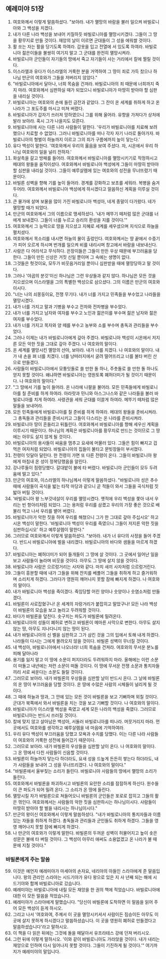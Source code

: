 ## 예레미야 51장

1. 여호와께서 이렇게 말씀하셨다. "보아라. 내가 멸망의 바람을 불러 일으켜 바빌로니아와 그 백성을 치겠다.
2. 내가 다른 나라 백성을 보내어 키질하듯 바빌로니아를 멸망시키겠다. 그들이 그 땅을 황무지로 만들 것이다. 재앙의 날이 이르면 군대들이 그 성을 에워쌀 것이다.
3. 활 쏘는 자는 활을 당기도록 하여라. 갑옷을 입고 전열에 서 있도록 하여라. 바빌로니아 젊은이들을 불쌍히 여기지 말고 그 군대를 완전히 멸망시켜라.
4. 바빌로니아 군인들이 자기들의 땅에서 죽고 자기들이 사는 거리에서 칼에 찔릴 것이다.
5. 이스라엘과 유다가 이스라엘의 거룩한 분을 거역하여 그 땅이 죄로 가득 찼으나 하나님 만군의 여호와가 그들을 저버리지 않았다."
6. "바빌로니아에서 달아나, 너희 목숨을 건져라. 바빌로니아의 죄 때문에 너희까지 죽지 마라. 여호와께서 심판하실 때가 되었으니 바빌로니아가 마땅히 받아야 할 심판을 내리실 것이다.
7. 바빌로니아는 여호와의 손에 들린 금잔과 같았다. 그 잔이 온 세계를 취하게 하고 온 나라가 그 포도주를 마시고 미쳐 버렸다.
8. 바빌로니아가 갑자기 쓰러져 망하였으니 그를 위해 울어라. 유향을 가져다가 상처에 발라 보아라. 혹시 그가 나을지도 모른다.
9. 바빌로니아에 사는 다른 나라 사람들이 말한다. '우리가 바빌로니아를 치료해 보려 했으나 치료할 수 없었다. 그러니 바빌로니아를 떠나 각자 자기 나라로 돌아가자. 바빌로니아의 형벌이 하늘까지 이르고 그의 죄가 구름에까지 높이 닿는다.'
10. 유다 백성이 말한다. '여호와께서 우리의 옳음을 보여 주셨다. 자, 시온에서 우리 하나님 여호와의 일을 널리 전하자.'
11. 화살촉을 갈고 방패를 들어라. 여호와께서 바빌로니아를 멸망시키기로 작정하시고 메대의 왕들을 움직이셨다. 여호와께서 바빌로니아 백성에게 그들이 마땅히 받아야 할 심판을 내리실 것이다. 그들이 예루살렘에 있는 여호와의 성전을 무너뜨렸기 때문이다.
12. 바빌론 성벽을 향해 기를 높이 들어라. 경계를 강화하고 보초를 세워라. 복병을 숨겨 두어라. 여호와께서 바빌로니아 백성에게 하시겠다고 말씀하신 계획을 이루실 것이다.
13. 큰 물가에 살며 보물을 많이 가진 바빌로니아 백성아, 네게 종말이 다가왔다. 네가 멸망할 때가 되었다.
14. 만군의 여호와께서 그의 이름으로 맹세하셨다. '내가 메뚜기 떼처럼 많은 군대를 너에게 보내겠다. 그들이 너를 누르고 승리의 환성을 지를 것이다.'"
15. 여호와께서 그 능력으로 땅을 지으셨고 지혜로 세계를 세우셨으며 지식으로 하늘을 펼치셨다.
16. 여호와께서 목소리를 내시면 하늘의 물이 출렁인다. 여호와께서는 땅 끝에서 수증기가 피어 오르게 하시며 번개를 일으켜 비를 내리시며 창고에서 바람을 내보내신다.
17. 사람은 다 어리석고 무식하다. 은장이들은 그들이 만든 우상 때문에 부끄러움을 당한다. 그들이 만든 신상은 거짓 신일 뿐이며 그 속에는 생명이 없다.
18. 그것들은 헛것이요, 모두가 비웃음거리일 뿐이니 심판받을 때에 멸망당하고 말 것이다.
19. 그러나 '야곱의 분깃'이신 하나님은 그런 우상들과 같지 않다. 하나님은 모든 것을 지으셨으며 이스라엘을 그의 특별한 백성으로 삼으셨다. 그의 이름은 만군의 여호와이시다.
20. "너는 나의 쇠몽둥이요, 전쟁 무기다. 내가 너를 가지고 민족들을 부수었고 나라들을 멸망시켰다.
21. 내가 너를 가지고 말과 기병을 부수고 전차와 전차병을 부수었다.
22. 내가 너를 가지고 남자와 여자를 부수고 노인과 젊은이를 부수며 젊은 남자와 젊은 여자를 부수었다.
23. 내가 너를 가지고 목자와 양 떼를 부수고 농부와 소를 부수며 총독과 관리들을 부수었다.
24. 그러나 이제는 내가 바빌로니아에게 갚아 주겠다. 바빌로니아 백성이 시온에서 저지른 모든 악한 짓을 그대로 갚아 주겠다. 나 여호와의 말이다.
25. 온 세계를 멸망시킨 멸망의 산아, 보아라. 내가 너를 치겠다. 나 여호와의 말이다. 내가 내 손을 펴 너를 치겠다. 너를 낭떠러지에서 굴려 떨어뜨리고 너를 불타 버린 산으로 만들겠다.
26. 사람들이 바빌로니아에서 모퉁잇돌로 쓸 만한 돌 하나, 주춧돌로 쓸 만한 돌 하나도 얻지 못할 것이다. 왜냐하면 바빌로니아는 영원토록 폐허더미가 될 것이기 때문이다. 나 여호와의 말이다."
27. "그 땅에서 기를 높이 들어라. 온 나라에 나팔을 불어라. 모든 민족들에게 바빌로니아를 칠 준비를 하게 하여라. 아라랏과 민니와 아스그나스와 같은 나라들을 불러 바빌로니아를 치게 하여라. 사령관을 세워 군대를 이끌게 하여라. 메뚜기 떼처럼 많은 말들을 보내어라.
28. 모든 민족들에게 바빌로니아를 칠 준비를 하게 하여라. 메대의 왕들을 준비시켜라. 그 총독들과 관리들을 준비시키고 그들이 다스리는 온 나라를 준비시켜라.
29. 바빌로니아 땅이 흔들리고 뒤틀린다. 여호와께서 바빌로니아를 향해 세우신 계획을 이루시기 때문이다. 하나님의 계획은 바빌로니아를 황무지로 만드는 것이므로 그 땅에는 아무도 살지 않게 될 것이다.
30. 바빌로니아의 용사들이 싸움을 멈추고 요새에 머물러 있다. 그들은 힘이 빠지고 겁먹은 여자처럼 되었다. 바빌로니아의 집들이 불타고 문빗장들이 부서졌다.
31. 전령이 잇달아 달린다. 한 전령이 가면 또 다른 전령이 온다. 그들이 바빌로니아 왕에게 마침내 온 성이 정복당했음을 알린다.
32. 강나루들이 점령당했다. 갈대밭이 불에 타 버렸다. 바빌로니아 군인들이 모두 두려움에 떨고 있다."
33. 만군의 여호와, 이스라엘의 하나님께서 이렇게 말씀하셨다. "바빌로니아 성은 추수 때에 사람들이 곡식을 밟는 타작 마당과 같으니 곧 적들이 와서 그들을 곡식처럼 짓밟아 버릴 것이다.
34. '바빌로니아 왕 느부갓네살이 우리를 멸망시켰다. 옛적에 우리 백성을 쫓아 내서 우리는 빈 항아리처럼 되었다. 그는 용처럼 우리를 삼켰고 우리의 가장 좋은 것으로 배불리 먹고 나서 우리를 뱉어 버렸다.
35. 바빌로니아가 악한 짓을 하여 우리를 해쳤으니 그가 한 그대로 갚아 주십시오' 하고 시온 백성이 말한다. '바빌로니아 백성이 우리를 죽였으니 그들이 저지른 악한 짓을 심판하십시오' 하고 예루살렘이 말한다."
36. 그러므로 여호와께서 이렇게 말씀하셨다. "보아라. 내가 너 유다의 사정을 들어 주겠다. 반드시 바빌로니아에 벌을 내리겠다. 바빌로니아의 바다와 샘들을 마르게 하겠다.
37. 바빌로니아는 폐허더미가 되어 들개들이 그 땅에 살 것이다. 그 곳에서 일어난 일을 보고 사람들이 놀라며 비웃을 것이다. 아무도 그 땅에 살지 않을 것이다.
38. 바빌로니아 사람은 으르렁거리는 사자와 같다. 마치 새끼 사자처럼 으르렁거린다.
39. 그들이 흥분할 때에 내가 그들을 위해 잔치를 베풀어 그들을 취하게 하고 즐거워하며 소리치게 하겠다. 그러다가 영원히 깨어나지 못할 잠에 빠지게 하겠다. 나 여호와의 말이다.
40. 내가 바빌로니아 백성을 죽이겠다. 죽임당할 어린 양이나 숫양이나 숫염소처럼 만들겠다.
41. 바빌론이 사로잡혔구나! 온 세계의 자랑거리가 붙잡히고 말았구나! 모든 나라 백성이 바빌론의 모습을 보고 놀라고 두려워할 것이다.
42. 바다가 바빌론을 덮친다. 솟구치는 파도가 바빌론에 밀려온다.
43. 바빌로니아의 성들이 폐허로 변하고 바빌론이 메마른 사막으로 변한다. 아무도 살지 않는 땅, 아무도 지나다니지 않는 땅이 된다.
44. 내가 바빌로니아의 신 벨을 심판하고 그가 삼킨 것을 그의 입에서 토해 내게 하겠다. 나라들이 다시는 그에게 몰려오지 않을 것이다. 바빌론 성벽이 무너질 것이다.
45. 내 백성아, 바빌로니아에서 나오너라! 너희 목숨을 건져라. 여호와의 무서운 분노를 피해 달아나라
46. 용기를 잃지 말고 이 땅에 소문이 퍼지더라도 두려워하지 마라. 올해에는 이런 소문이 떠돌고 내년에는 저런 소문이 떠돌 것이다. 이 땅에 무서운 전쟁 소문과 통치자들끼리 서로 싸운다는 소문도 들릴 것이다.
47. 그러므로 보아라. 내가 바빌론의 우상들을 심판할 날이 반드시 온다. 그 날에 바빌론의 온 땅이 부끄러움을 당할 것이다. 온 땅에 수많은 사람의 시체들이 널리게 될 것이다.
48. 그 때에 하늘과 땅과, 그 안에 있는 모든 것이 바빌론을 보고 기뻐하며 외칠 것이다. 군대가 북쪽에서 와서 바빌론을 치는 것을 보고 기뻐할 것이다. 나 여호와의 말이다.
49. 바빌로니아가 이스라엘 백성을 죽였고 세계 모든 나라의 백성을 죽였다. 그러므로 바빌로니아는 반드시 쓰러질 것이다.
50. 칼에 맞지 않고 살아남은 백성아, 서둘러 바빌로니아를 떠나라. 머뭇거리지 마라. 먼 곳에서도 여호와를 생각하고 예루살렘을 네 마음에 기억하여라.
51. 우리 유다 백성이 부끄러움을 당했고 모욕과 수치를 당했다. 이는 다른 나라 사람들이 여호와의 거룩한 성전에 들어갔기 때문이다.
52. 그러므로 보아라. 내가 바빌론의 우상들을 심판할 날이 온다. 나 여호와의 말이다. 그 온 땅에서 다친 사람들이 신음할 것이다.
53. 바빌론이 하늘까지 닿는다 하더라도, 요새 성을 드높게 든든히 쌓는다 하더라도, 내가 사람들을 보내어 그 성을 무너뜨리겠다. 나 여호와의 말이다."
54. "바빌론에서 울부짖는 소리가 들린다. 바빌로니아 사람들의 땅에서 멸망의 소리가 들린다.
55. 여호와께서 바빌론을 파괴하시고 바빌론의 요란한 소리를 잠잠하게 하신다. 원수들이 큰 파도가 되어 밀려 온다. 그 소리가 온 땅에 들린다.
56. 멸망시킬 자가 바빌론으로 쳐들어오니 바빌론의 군인들은 포로로 잡히고 그들의 활은 꺾인다. 여호와께서는 사람들의 악한 짓을 심판하시는 하나님이시다. 사람들이 마땅히 받아야 할 벌을 내리시는 하나님이시다."
57. 만군의 왕이신 여호와께서 이렇게 말씀하셨다. "내가 바빌로니아의 통치자들과 이름 있는 자들을 취하게 하겠다. 총독들과 관리들과 군인들도 취하게 하겠다. 그들을 영영 깨어나지 못할 잠에 빠지게 하겠다.
58. 나 만군의 여호와가 이렇게 말한다. 바빌론의 두꺼운 성벽이 허물어지고 높이 솟은 성문은 불에 타 버릴 것이다. 그 백성이 아무리 애써도 소용없겠고 온 나라가 불 때문에 지칠 것이다."
### 바빌론에게 주는 말씀
59. 이것은 예언자 예레미야가 마세야의 손자요, 네리야의 아들인 스라야에게 준 말씀입니다. 왕의 관리인 스라야는 시드기야가 유다 왕으로 있은 지 사 년째 되는 해에 시드기야와 함께 바빌로니아로 갔습니다.
60. 예레미야는 바빌로니아에 내릴 모든 재앙을 한 권의 책에 적었습니다. 바빌로니아에 대한 이 모든 말씀을 적었습니다.
61. 예레미야가 스라야에게 말했습니다. "당신이 바빌론에 도착하면 이 말씀을 읽어 주어 모든 백성이 듣게 하시오.
62. 그리고 나서 '여호와여, 주께서 이 곳을 멸망시키셔서 사람이든 짐승이든 아무도 이 곳에 살지 못하게 하시겠다고 말씀하셨습니다. 이 곳을 영원히 폐허로 만들겠다고 말씀하셨습니다'라고 말하시오.
63. 이 책을 다 읽은 뒤에는 그것에 돌을 매달아서 유프라테스 강에 던져 버리시오.
64. 그런 뒤에 이렇게 말하시오. '이와 같이 바빌로니아도 가라앉을 것이다. 내가 내리는 재앙으로 인하여 다시 일어나지 못할 것이다. 그들이 기진하게 될 것이다.'" 여기까지가 예레미야의 말입니다.